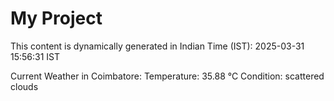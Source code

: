 # My Project

This content is dynamically generated in Indian Time (IST): 2025-03-31 15:56:31 IST


Current Weather in Coimbatore:
Temperature: 35.88 °C
Condition: scattered clouds
